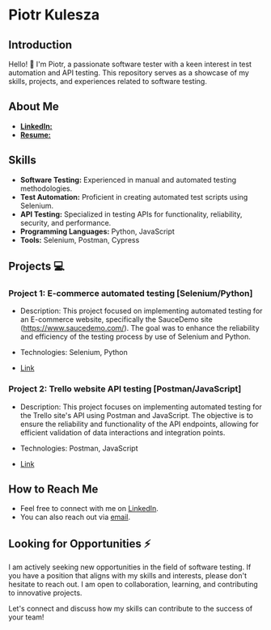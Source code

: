 # Piotr Kulesza

## Introduction

Hello! 👋 I'm Piotr, a passionate software tester with a keen interest in test automation and API testing. This repository serves as a showcase of my skills, projects, and experiences related to software testing.

## About Me

- [**LinkedIn:**](https://www.linkedin.com/in/piotr-kulesza-1ba834121/)
- [**Resume:**](https://kuleszacv.netlify.app/)

## Skills

- **Software Testing:** Experienced in manual and automated testing methodologies.
- **Test Automation:** Proficient in creating automated test scripts using Selenium.
- **API Testing:** Specialized in testing APIs for functionality, reliability, security, and performance.
- **Programming Languages:** Python, JavaScript
- **Tools:** Selenium, Postman, Cypress

## Projects :computer:

### Project 1: E-commerce automated testing [Selenium/Python]

- Description: This project focused on implementing automated testing for an E-commerce website,
  specifically the SauceDemo site (https://www.saucedemo.com/). The goal was to enhance the reliability
  and efficiency of the testing process by use of Selenium and Python.
  
- Technologies: Selenium, Python
  
- [Link](https://github.com/p-kulesza/ecommerce_SeleniumPython_POM)

### Project 2: Trello website API testing [Postman/JavaScript]

- Description: This project focuses on implementing automated testing for the Trello site's API using Postman and JavaScript. The objective is to ensure the reliability and functionality of the API endpoints, allowing for efficient validation of data interactions and integration points.
  
- Technologies: Postman, JavaScript
  
- [Link](https://github.com/p-kulesza/API-testing)

## How to Reach Me

- Feel free to connect with me on [LinkedIn](https://www.linkedin.com/in/piotr-kulesza-1ba834121/).
- You can also reach out via [email](piotrkulesza2000@gmail.com).

## Looking for Opportunities :zap:

I am actively seeking new opportunities in the field of software testing. If you have a position that aligns with my skills and interests, please don't hesitate to reach out. I am open to collaboration, learning, and contributing to innovative projects.

Let's connect and discuss how my skills can contribute to the success of your team!

